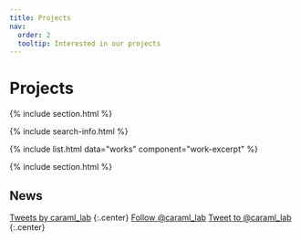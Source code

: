 ```yaml
---
title: Projects
nav:
  order: 2
  tooltip: Interested in our projects
---
```


# <i class="fas fa-brain"></i>Projects

{% include section.html %}

{% include search-info.html %}

{% include list.html data="works" component="work-excerpt" %}

{% include section.html %}

<!-- Twitter embeds from https://publish.twitter.com/ -->
## News

<a class="twitter-timeline" href="https://twitter.com/caraml_lab?ref_src=twsrc%5Etfw">Tweets by caraml_lab</a> <script async src="https://platform.twitter.com/widgets.js" charset="utf-8"></script>
{:.center}
<a href="https://twitter.com/caraml_lab?ref_src=twsrc%5Etfw" class="twitter-follow-button" data-show-count="false">Follow @caraml_lab</a><script async src="https://platform.twitter.com/widgets.js" charset="utf-8"></script>
<a href="https://twitter.com/intent/tweet?screen_name=caraml_lab&ref_src=twsrc%5Etfw" class="twitter-mention-button" data-show-count="false">Tweet to @caraml_lab</a><script async src="https://platform.twitter.com/widgets.js" charset="utf-8"></script>
{:.center}
